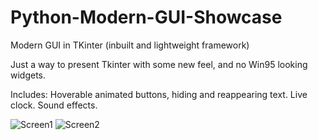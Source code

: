# Python-Modern-GUI-Showcase
Modern GUI in TKinter (inbuilt and lightweight framework)

Just a way to present Tkinter with some new feel, and no Win95 looking widgets.

Includes: Hoverable animated buttons, hiding and reappearing text. Live clock. Sound effects.


![Screen1](https://user-images.githubusercontent.com/72558934/110247327-9f895700-7f63-11eb-8d33-65dab9b45092.PNG)
![Screen2](https://user-images.githubusercontent.com/72558934/110247346-b6c84480-7f63-11eb-9e7d-1963c753c689.PNG)

